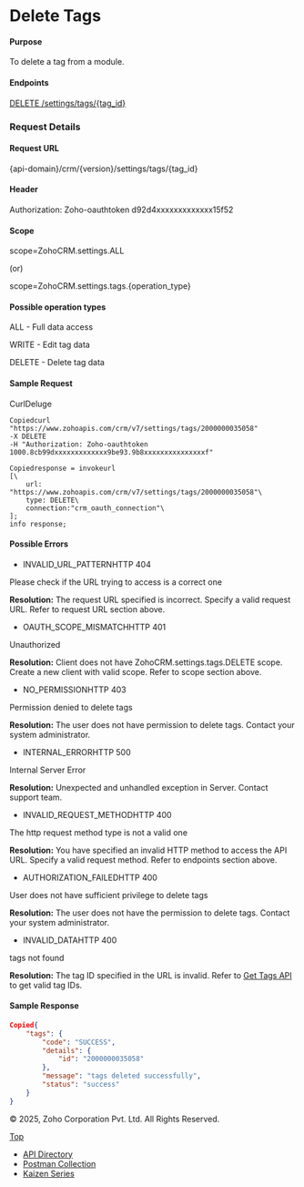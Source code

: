 
# Delete Tags

#### Purpose

To delete a tag from a module.

#### Endpoints

[DELETE /settings/tags/{tag\_id}](https://www.zoho.com/crm/developer/docs/api/v7/delete-tag.html)

### Request Details

#### Request URL

{api-domain}/crm/{version}/settings/tags/{tag\_id}

#### Header

Authorization: Zoho-oauthtoken d92d4xxxxxxxxxxxxx15f52

#### Scope

scope=ZohoCRM.settings.ALL

(or)

scope=ZohoCRM.settings.tags.{operation\_type}

#### Possible operation types

ALL - Full data access

WRITE - Edit tag data

DELETE - Delete tag data

#### Sample Request

CurlDeluge

``` curl
Copiedcurl "https://www.zohoapis.com/crm/v7/settings/tags/2000000035058"
-X DELETE
-H "Authorization: Zoho-oauthtoken 1000.8cb99dxxxxxxxxxxxxx9be93.9b8xxxxxxxxxxxxxxxf"
```

``` deluge
Copiedresponse = invokeurl
[\
	url: "https://www.zohoapis.com/crm/v7/settings/tags/2000000035058"\
	type: DELETE\
	connection:"crm_oauth_connection"\
];
info response;
```

#### Possible Errors

- INVALID\_URL\_PATTERNHTTP 404



Please check if the URL trying to access is a correct one

**Resolution:** The request URL specified is incorrect. Specify a valid request URL. Refer to request URL section above.

- OAUTH\_SCOPE\_MISMATCHHTTP 401



Unauthorized

**Resolution:** Client does not have ZohoCRM.settings.tags.DELETE scope. Create a new client with valid scope. Refer to scope section above.

- NO\_PERMISSIONHTTP 403



Permission denied to delete tags

**Resolution:** The user does not have permission to delete tags. Contact your system administrator.

- INTERNAL\_ERRORHTTP 500



Internal Server Error

**Resolution:** Unexpected and unhandled exception in Server. Contact support team.

- INVALID\_REQUEST\_METHODHTTP 400



The http request method type is not a valid one

**Resolution:** You have specified an invalid HTTP method to access the API URL. Specify a valid request method. Refer to endpoints section above.

- AUTHORIZATION\_FAILEDHTTP 400



User does not have sufficient privilege to delete tags

**Resolution:** The user does not have the permission to delete tags. Contact your system administrator.

- INVALID\_DATAHTTP 400



tags not found

**Resolution:** The tag ID specified in the URL is invalid. Refer to [Get Tags API](https://www.zoho.com/crm/developer/docs/api/v7/get-tag-list.html) to get valid tag IDs.


#### Sample Response

``` json
Copied{
    "tags": {
        "code": "SUCCESS",
        "details": {
            "id": "2000000035058"
        },
        "message": "tags deleted successfully",
        "status": "success"
    }
}
```

© 2025, Zoho Corporation Pvt. Ltd. All Rights Reserved.

[Top](https://www.zoho.com/crm/developer/docs/api/v7/delete-tag.html#top)

- [API Directory](https://www.zoho.com/crm/developer/docs/api-directory.html?source_from=qlink_)
- [Postman Collection](https://www.postman.com/zohocrmdevelopers/workspace/zoho-crm-developers/overview?source_from=qlink_)
- [Kaizen Series](https://www.zoho.com/crm/developer/docs/kaizen-series-directory.html?source_from=qlink_)